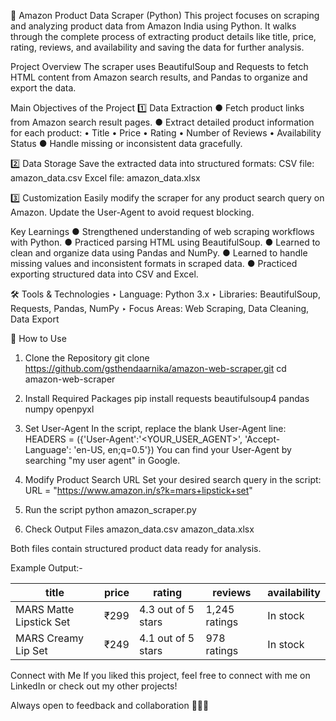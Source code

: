 🛒 Amazon Product Data Scraper (Python)
This project focuses on scraping and analyzing product data from Amazon India using Python.
It walks through the complete process of extracting product details like title, price, rating, reviews, and availability and saving the data for further analysis.

Project Overview
The scraper uses BeautifulSoup and Requests to fetch HTML content from Amazon search results, and Pandas to organize and export the data.

Main Objectives of the Project
1️⃣ Data Extraction
● Fetch product links from Amazon search result pages.
● Extract detailed product information for each product:
  • Title
  • Price
  • Rating
  • Number of Reviews
  • Availability Status
● Handle missing or inconsistent data gracefully.

2️⃣ Data Storage
Save the extracted data into structured formats:
CSV file: amazon_data.csv
Excel file: amazon_data.xlsx

3️⃣ Customization
Easily modify the scraper for any product search query on Amazon.
Update the User-Agent to avoid request blocking.



Key Learnings
● Strengthened understanding of web scraping workflows with Python.
● Practiced parsing HTML using BeautifulSoup.
● Learned to clean and organize data using Pandas and NumPy.
● Learned to handle missing values and inconsistent formats in scraped data.
● Practiced exporting structured data into CSV and Excel.

🛠️ Tools & Technologies
‣ Language: Python 3.x
‣ Libraries: BeautifulSoup, Requests, Pandas, NumPy
‣ Focus Areas: Web Scraping, Data Cleaning, Data Export

🚀 How to Use
1. Clone the Repository
git clone https://github.com/gsthendaarnika/amazon-web-scraper.git
cd amazon-web-scraper


2. Install Required Packages
pip install requests beautifulsoup4 pandas numpy openpyxl


3. Set User-Agent
In the script, replace the blank User-Agent line:
HEADERS = ({'User-Agent':'<YOUR_USER_AGENT>', 'Accept-Language': 'en-US, en;q=0.5'})
You can find your User-Agent by searching "my user agent" in Google.


4. Modify Product Search URL
Set your desired search query in the script:
URL = "https://www.amazon.in/s?k=mars+lipstick+set"


5. Run the script
python amazon_scraper.py


6. Check Output Files
amazon_data.csv
amazon_data.xlsx

Both files contain structured product data ready for analysis.


Example Output:-

| title                   | price | rating             | reviews       | availability |
| ----------------------- | ----- | ------------------ | ------------- | ------------ |
| MARS Matte Lipstick Set | ₹299  | 4.3 out of 5 stars | 1,245 ratings | In stock     |
| MARS Creamy Lip Set     | ₹249  | 4.1 out of 5 stars | 978 ratings   | In stock     |


Connect with Me
If you liked this project, feel free to connect with me on LinkedIn or check out my other projects!

Always open to feedback and collaboration 👩‍💻✨
